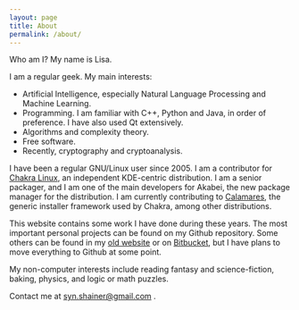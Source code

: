 ```yaml
---
layout: page
title: About
permalink: /about/
---
```


Who am I? My name is Lisa.

I am a regular geek. My main interests:

*  Artificial Intelligence, especially Natural Language Processing and Machine Learning.
*  Programming. I am familiar with C++, Python and Java, in order of preference. I have also used Qt extensively.
*  Algorithms and complexity theory.
*  Free software.
*  Recently, cryptography and cryptoanalysis.

I have been a regular GNU/Linux user since 2005. I am a contributor for [Chakra Linux](http://chakralinux.org),
an independent KDE-centric distribution. I am a senior packager, and I am one of the main developers for Akabei,
the new package manager for the distribution. I am currently contributing to [Calamares](http://calamares.io),
the generic installer framework used by Chakra, among other distributions.

This website contains some work I have done during these years. The most important personal projects can be
found on my Github repository. Some others can be found in my [old website](http://www.giudoku.sourceforge.net)
or on [Bitbucket](http://bitbucket.org/shainer), but I have plans to move everything to Github at some point.

My non-computer interests include reading fantasy and science-fiction, baking, physics, and logic or math puzzles.

Contact me at syn.shainer@gmail.com .
